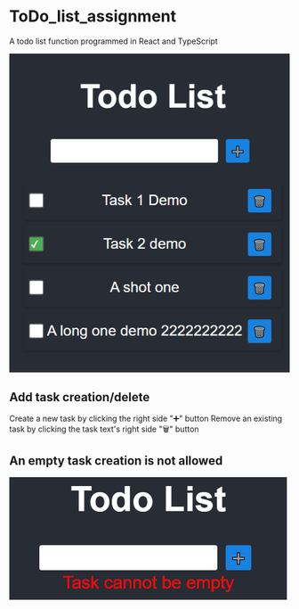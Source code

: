 # ToDo_list_assignment

A todo list function programmed in React and TypeScript

![General Demo](screenshots/todo-list-general.PNG)

## Add task creation/delete

Create a new task by clicking the right side "➕" button
Remove an existing task by clicking the task text's right side "🗑️" button

## An empty task creation is not allowed

![Error message for empty task](screenshots/empty-error.PNG)
